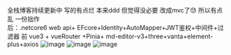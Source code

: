 全栈博客持续更新中 写的有点烂 本来ddd 但觉得没必要 改成mvc了😓 所以有点乱
一份拙作   
后：.netcore6 web api+ EFcore+Identity+AutoMapper+JWT鉴权+中间件+过滤器 
前  vue3 + vueRouter +Pinia+ md-editor-v3+three+vanta+element-plus+axios
![image](https://github.com/user-attachments/assets/803e3798-bf7a-4dd7-9192-37fed6e61c17)
![image](https://github.com/user-attachments/assets/96375e66-b183-49fa-b658-0f4f90bcfd38) 
![image](https://github.com/user-attachments/assets/02fefa32-7be2-49bc-974f-e8d75cd6ff81)

